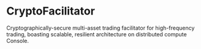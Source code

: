# CryptoFacilitator
Cryptographically-secure multi-asset trading facilitator for high-frequency trading, boasting scalable, resilient architecture on distributed compute Console.
